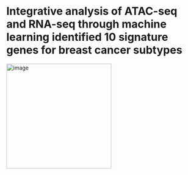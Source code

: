 # Integrative analysis of ATAC-seq and RNA-seq through machine learning identified 10 signature genes for breast cancer subtypes

<img width="275" alt="image" src="https://github.com/user-attachments/assets/bd38d202-eb97-44c2-9bbf-5f9762620460">

